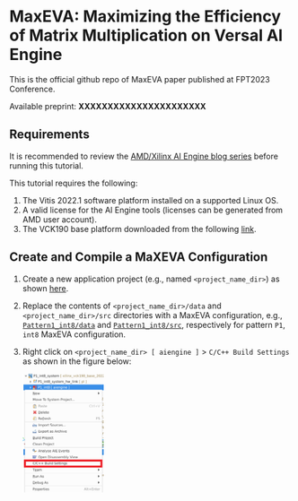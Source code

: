 # MaxEVA: Maximizing the Efficiency of Matrix Multiplication on Versal AI Engine

This is the official github repo of MaxEVA paper published at FPT2023 Conference.

Available preprint: **XXXXXXXXXXXXXXXXXXXXXX**


## Requirements

It is recommended to review the [AMD/Xilinx AI Engine blog series](https://support.xilinx.com/s/question/0D52E00006xR6iXSAS/ai-engine-blog-series?language=en_US) before running this tutorial.

This tutorial requires the following:
1. The Vitis 2022.1 software platform installed on a supported Linux OS.
2. A valid license for the AI Engine tools (licenses can be generated from AMD user account).
3. The VCK190 base platform downloaded from the following [link](https://www.xilinx.com/support/download/index.html/content/xilinx/en/downloadNav/embedded-platforms/2022-1.html).


## Create and Compile a MaXEVA Configuration

1. Create a new application project (e.g., named `<project_name_dir>`) as shown [here](https://support.xilinx.com/s/article/1184031?language=en_US).

2. Replace the contents of `<project_name_dir>/data` and `<project_name_dir>/src` directories with a MaxEVA configuration, e.g., [`Pattern1_int8/data`](Pattern1_int8/data) and [`Pattern1_int8/src`](Pattern1_int8/src), respectively for pattern `P1`, `int8` MaxEVA configuration.

3. Right click on `<project_name_dir> [ aiengine ]` > `C/C++ Build Settings` as shown in the figure below:
   
   <img src="images/prj_build_settings.png" width=30% height=30%>
